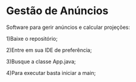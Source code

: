 # Gestão de Anúncios

Software para gerir anúncios e calcular projeções:

1)Baixe o repositório;

2)Entre em sua IDE de preferência;

3)Busque a classe App.java;

4)Para executar basta iniciar a main;
